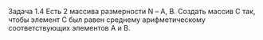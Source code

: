 Задача 1.4
Есть 2 массива размерности N – А, В. Создать массив С так, чтобы элемент С был равен среднему арифметическому соответствующих элементов А и В.
